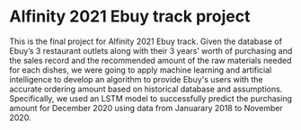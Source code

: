 # Alfinity 2021 Ebuy track project

This is the final project for Alfinity 2021 Ebuy track. Given the database of Ebuy’s 3 restaurant outlets along with their 3 years’ worth of purchasing and the sales record and the recommended amount of the raw materials needed for each dishes, we were going to apply machine learning and artificial intelligence to develop an algorithm to provide Ebuy's users with the accurate ordering amount based on historical database and assumptions. Specifically, we used an LSTM model to successfully predict the purchasing amount for December 2020 using data from Januarary 2018 to November 2020.
